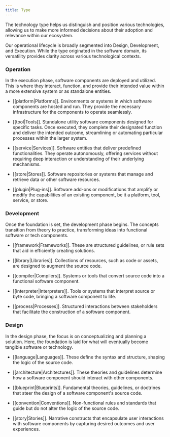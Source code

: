```yaml
---
title: Type
---
```


The technology type helps us distinguish and position various technologies, allowing us to make more informed decisions about their adoption and relevance within our ecosystem.

Our operational lifecycle is broadly segmented into Design, Development, and Execution. While the type originated in the software domain, its versatility provides clarity across various technological contexts.

### Operation

In the execution phase, software components are deployed and utilized. This is where they interact, function, and provide their intended value within a more extensive system or as standalone entities.

- [[platform|Platforms]]. Environments or systems in which software components are hosted and run. They provide the necessary infrastructure for the components to operate seamlessly.

- [[tool|Tools]]. Standalone utility software components designed for specific tasks. Once executed, they complete their designated function and deliver the intended outcome, streamlining or automating particular processes within the larger system.

- [[service|Services]]. Software entities that deliver predefined functionalities. They operate autonomously, offering services without requiring deep interaction or understanding of their underlying mechanisms.

- [[store|Stores]]. Software repositories or systems that manage and retrieve data or other software resources.

- [[plugin|Plug-ins]]. Software add-ons or modifications that amplify or modify the capabilities of an existing component, be it a platform, tool, service, or store.

### Development

Once the foundation is set, the development phase begins. The concepts transition from theory to practice, transforming ideas into functional software or tech components.

- [[framework|Frameworks]]. These are structured guidelines, or rule sets that aid in efficiently creating solutions.

- [[library|Libraries]]. Collections of resources, such as code or assets, are designed to augment the source code.

- [[compiler|Compilers]]. Systems or tools that convert source code into a functional software component.

- [[interpreter|Interpreters]]. Tools or systems that interpret source or byte code, bringing a software component to life.

- [[process|Processes]]. Structured interactions between stakeholders that facilitate the construction of a software component.

### Design

In the design phase, the focus is on conceptualizing and planning a solution. Here, the foundation is laid for what will eventually become tangible software or technology.

- [[language|Languages]]. These define the syntax and structure, shaping the logic of the source code.

- [[architecture|Architectures]]. These theories and guidelines determine how a software component should interact with other components.

- [[blueprint|Blueprints]]. Fundamental theories, guidelines, or doctrines that steer the design of a software component's source code.

- [[convention|Conventions]]. Non-functional rules and standards that guide but do not alter the logic of the source code.

- [[story|Stories]]. Narrative constructs that encapsulate user interactions with software components by capturing desired outcomes and user experiences.